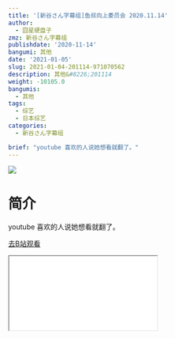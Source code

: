 ```yaml
---
title: '[新谷さん字幕组]鱼叔向上委员会 2020.11.14'
author:
  - 囧星硬盘子
zmz: 新谷さん字幕组
publishdate: '2020-11-14'
bangumi: 其他
date: '2021-01-05'
slug: 2021-01-04-201114-971070562
description: 其他&#8226;201114
weight: -10105.0
bangumis:
  - 其他
tags:
  - 综艺
  - 日本综艺
categories:
  - 新谷さん字幕组

brief: "youtube 喜欢的人说她想看就翻了。"
---
```

![](https://raw.githubusercontent.com/tcgriffith/owaraisite/master/static/tmpimg/96690bf8f2f786b1573869b51ae7ccd75b77d9fe.jpg.480.jpg)
# 简介  
youtube
喜欢的人说她想看就翻了。  

[去B站观看](https://www.bilibili.com/video/av971070562/)
<div class ="resp-container"><iframe class="testiframe" src="//player.bilibili.com/player.html?aid=971070562"", scrolling="no", allowfullscreen="true" > </iframe></div> 
